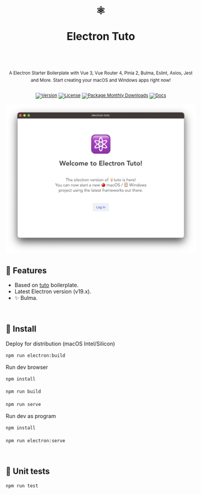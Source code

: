 <div align="center">
  <h1>
    <br/>
    ⚛️
    <br />
    <br />
    Electron Tuto
    <br />
    <br />
  </h1>
  <sup>
    <br />
   A Electron Starter Boilerplate with Vue 3, Vue Router 4, Pinia 2, Bulma, Eslint, Axios, Jest and More. Start creating your macOS and Windows apps right now!</em>
    <br />
    <br /

[![Version](https://img.shields.io/github/v/tag/morellexf26/electron-tuto?label=%20&style=for-the-badge)](https://github.com/morellexf26/electron-tuto/releases)
[![License](https://img.shields.io/badge/-MIT-f56565.svg?longCache=true&style=for-the-badge)](https://github.com/morellexf26/electron-tuto/blob/main/LICENSE)
[![Package Monthly Downloads](https://img.shields.io/npm/dm/electron-tuto?label=%20&style=for-the-badge)](https://www.npmjs.com/package/electron-tuto)
[![Docs](https://img.shields.io/badge/-Docs-blue.svg?style=for-the-badge)](https://www.electronjs.org)

  </sup>
</div>

<img alt='Website' src="./src/assets/screenshots/login.png" />

## 💎 Features

- Based on [tuto](https://github.com/morellexf26/tuto.git) boilerplate.
- Latest Electron version (v19.x).
- ✨ Bulma.

<br>

## 🚀 Install

Deploy for distribution (macOS Intel/Silicon)

```bash
npm run electron:build
```

Run dev browser

```bash
npm install

npm run build

npm run serve
```

Run dev as program

```bash
npm install

npm run electron:serve
```

<br>

## 🧪 Unit tests

```
npm run test
```

